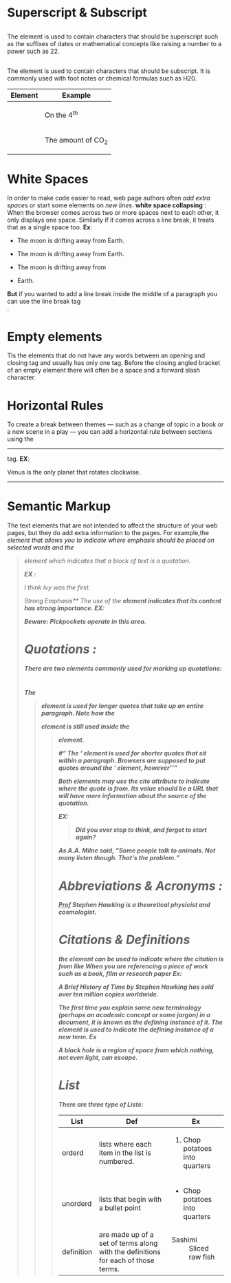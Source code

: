 
# Superscript & Subscript
## <sup>
The **<sup>** element is used to contain characters that should be superscript such as the suffixes of dates or mathematical concepts like raising a number to a power such as 22.

## <sub>
The **<sub>** element is used to contain characters that should be subscript. It is commonly used with foot notes or chemical formulas such as H20.
  
   Element | Example
  -------- |--------
  <sup> | <p>On the 4<sup>th</sup>
  <sub> | <p>The amount of CO<sub>2</sub>
    
   # White Spaces
    
 In order to make code easier to read, web page authors often *add extra space*s or start some elements on *new lines*.
 **white space collapsing** : When the browser comes across two or more spaces next to each other, it only displays one space. Similarly if it comes across a line break, it treats that as a single space too.
 **Ex**:
- <p>The moon is drifting away from Earth.</p>
- <p>The moon is drifting away from Earth.</p>
- <p>The moon is drifting away from
- Earth.</p>

**But** if you wanted to add a line break inside the middle of a paragraph you can use the line break tag **<br />**.
 
 # Empty elements
 TIs the elements that do not have any words between an opening and closing tag and usually has only one tag. Before the closing angled bracket of an empty element there will often be a space and a forward slash character.
 
# Horizontal Rules
To create a break between themes — such as a change of topic in a book or a new scene in a play — you can add a horizontal rule between sections using the **<hr />** tag.
**EX**:
<p>Venus is the only planet that rotates clockwise.</p> <hr />

# Semantic Markup
The text elements that are not intended to affect the structure of your web pages, but they do add extra information to the pages.
For example,the **<em>** element that allows you to indicate where emphasis should be placed on selected words and the <blockquote> element which indicates that a block of text is a quotation.
  
  **EX :**
  <p>I <em>think</em> Ivy was the first.</p>
  
  *Strong Emphasis***
  The use of the <strong> element indicates that its content has strong importance.
  **EX**:
  <p><strong>Beware:</strong> Pickpockets operate in
  this area.</p>
  
  
# Quotations :
*There are two elements commonly used for marking up quotations:*
# <blockquote>
The <blockquote> element is used for longer quotes that take up an entire paragraph. Note how the <p> element is still used inside the <blockquote> element.

#<q>
The <q> element is used for shorter quotes that sit within a paragraph. Browsers are supposed to put quotes around the <q> element, however

**Both elements may use the cite attribute to indicate where the quote is from. Its value should be a URL that will have more information about the source of the quotation.**
  
  **EX:**
  <blockquote cite="http://en.wikipedia.org/wiki/
  Winnie-the-Pooh">
  <p>Did you ever stop to think, and forget to start
  again?</p>
  </blockquote>
  <p>As A.A. Milne said, <q>Some people talk to
  animals. Not many listen though. That's the
  problem.</q></p>
  
 # Abbreviations & Acronyms :
 **<p><abbr title="Professor">Prof</abbr> Stephen Hawking is a theoretical physicist and cosmologist.</p>**
 
# Citations & Definitions
**<cite>**
 the <cite> element can be used to indicate where the citation is from like When you are referencing a piece of work such as a book, film or research paper
**Ex**:
  <p><cite>A Brief History of Time</cite> by Stephen
  Hawking has sold over ten million copies
  worldwide.</p>
  
 **<dfn>**
The first time you explain some new terminology (perhaps an academic concept or some jargon) in a document, it is known as the defining instance of it.
The <dfn> element is used to indicate the defining instance of a new term.
  **Ex** 
  <p> A <dfn>black hole</dfn> is a region of space from which nothing, not even light, can escape.</p>
  
  
  # List
  There are three type of Lists:
  
  List  | Def   | Ex
  ----- | ----- | -----
  orderd | lists where each item in the list is numbered. |<ol><li>Chop potatoes into quarters</li></ol>
  unorderd | lists that begin with a bullet point | <ul><li>Chop potatoes into quarters</li></ul>
  definition | are made up of a set of terms along with the definitions for each of those terms. | <dl><dt>Sashimi</dt><dd>Sliced raw fish</dd></dl>
  
  
  
  
  
 
 
    
